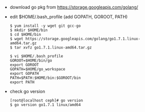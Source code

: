 * download go pkg from https://storage.googleapis.com/golang/
* edit $HOME/.bash_profile (add GOPATH, GOROOT, PATH)

    ```
    $ yum install -y wget git gcc-go
    $ mkdir $HOME/bin
    $ cd $HOME/bin
    $ wget https://storage.googleapis.com/golang/go1.7.1.linux-amd64.tar.gz
    $ tar xvfz go1.7.1.linux-amd64.tar.gz
    
    $ vi $HOME/.bash_profile
    GOROOT=$HOME/bin/go
    export GOROOT
    GOPATH=$HOME/go_workspace
    export GOPATH
    PATH=$PATH:$HOME/bin:$GOROOT/bin
    export PATH
    ```

* check go version

    ```
    [root@localhost ceph]# go version
    $ go version go1.7.1 linux/amd64
    ```